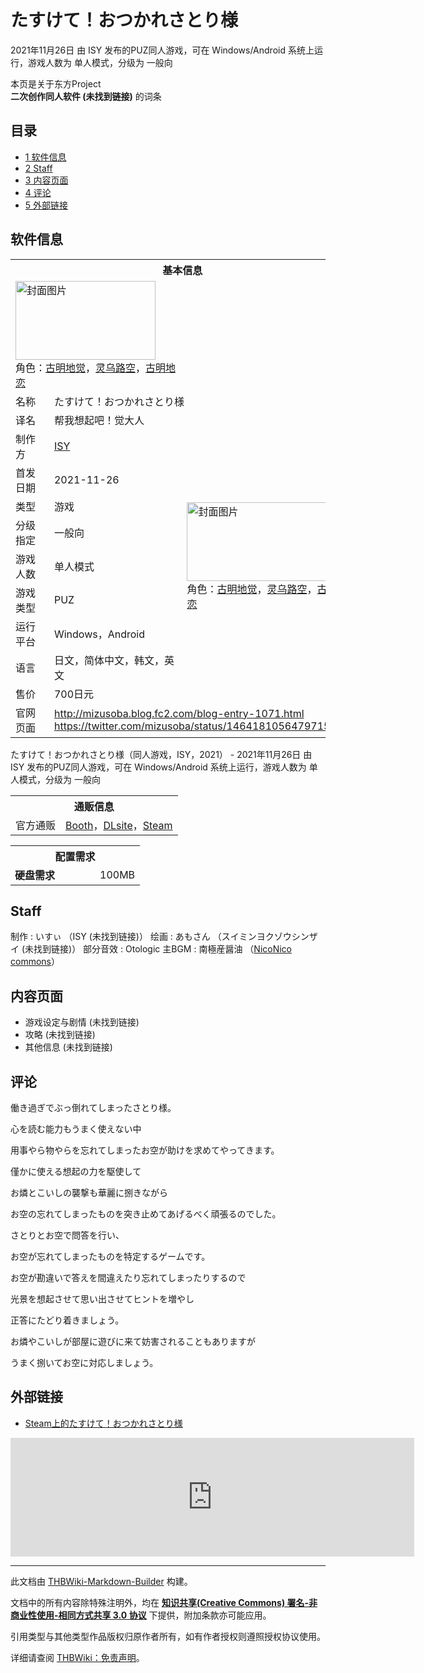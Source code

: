 # たすけて！おつかれさとり様

<!-- source html: G:\repos\THBWiki-Markdown-Builder\THBWikiMarkdown\Temp\main\1\1c\ns0%3A%E3%81%9F%E3%81%99%E3%81%91%E3%81%A6%EF%BC%81%E3%81%8A%E3%81%A4%E3%81%8B%E3%82%8C%E3%81%95%E3%81%A8%E3%82%8A%E6%A7%98.html -->

2021年11月26日 由 ISY  发布的PUZ同人游戏，可在 Windows/Android 系统上运行，游戏人数为 单人模式，分级为 一般向

本页是关于东方Project  
 **二次创作同人软件 (未找到链接)** 的词条
## 目录

- [1 软件信息](#软件信息)
- [2 Staff](#Staff)
- [3 内容页面](#内容页面)
- [4 评论](#评论)
- [5 外部链接](#外部链接)




## 软件信息

<table><tbody><tr><th colspan="3">基本信息</th></tr><tr><td class="cover-artwork-mobile" colspan="2"><a href="./文件-たすけて！おつかれさとり様封面.png.md" class="image" title="封面图片"><img alt="封面图片" src="https://upload.thwiki.cc/thumb/5/59/%E3%81%9F%E3%81%99%E3%81%91%E3%81%A6%EF%BC%81%E3%81%8A%E3%81%A4%E3%81%8B%E3%82%8C%E3%81%95%E3%81%A8%E3%82%8A%E6%A7%98%E5%B0%81%E9%9D%A2.png/224px-%E3%81%9F%E3%81%99%E3%81%91%E3%81%A6%EF%BC%81%E3%81%8A%E3%81%A4%E3%81%8B%E3%82%8C%E3%81%95%E3%81%A8%E3%82%8A%E6%A7%98%E5%B0%81%E9%9D%A2.png" decoding="async" loading="lazy" width="224" height="126" srcset="https://upload.thwiki.cc/thumb/5/59/%E3%81%9F%E3%81%99%E3%81%91%E3%81%A6%EF%BC%81%E3%81%8A%E3%81%A4%E3%81%8B%E3%82%8C%E3%81%95%E3%81%A8%E3%82%8A%E6%A7%98%E5%B0%81%E9%9D%A2.png/336px-%E3%81%9F%E3%81%99%E3%81%91%E3%81%A6%EF%BC%81%E3%81%8A%E3%81%A4%E3%81%8B%E3%82%8C%E3%81%95%E3%81%A8%E3%82%8A%E6%A7%98%E5%B0%81%E9%9D%A2.png 1.5x, https://upload.thwiki.cc/thumb/5/59/%E3%81%9F%E3%81%99%E3%81%91%E3%81%A6%EF%BC%81%E3%81%8A%E3%81%A4%E3%81%8B%E3%82%8C%E3%81%95%E3%81%A8%E3%82%8A%E6%A7%98%E5%B0%81%E9%9D%A2.png/448px-%E3%81%9F%E3%81%99%E3%81%91%E3%81%A6%EF%BC%81%E3%81%8A%E3%81%A4%E3%81%8B%E3%82%8C%E3%81%95%E3%81%A8%E3%82%8A%E6%A7%98%E5%B0%81%E9%9D%A2.png 2x" data-file-width="960" data-file-height="540"></a><div class="cover-char">角色：<a href="./古明地觉.md" title="古明地觉">古明地觉</a>，<a href="./灵乌路空.md" title="灵乌路空">灵乌路空</a>，<a href="./古明地恋.md" title="古明地恋">古明地恋</a></div></td>
</tr><tr><td class="label">名称</td><td colspan="2"> たすけて！おつかれさとり様 </td></tr><tr><td class="label">译名</td><td colspan="2"> 帮我想起吧！觉大人 </td></tr><tr><td class="label">制作方</td><td><a href="/ISY" title="ISY">ISY</a></td><td class="cover-artwork" rowspan="8" style="min-width:224px;"><a href="./文件-たすけて！おつかれさとり様封面.png.md" class="image" title="封面图片"><img alt="封面图片" src="https://upload.thwiki.cc/thumb/5/59/%E3%81%9F%E3%81%99%E3%81%91%E3%81%A6%EF%BC%81%E3%81%8A%E3%81%A4%E3%81%8B%E3%82%8C%E3%81%95%E3%81%A8%E3%82%8A%E6%A7%98%E5%B0%81%E9%9D%A2.png/224px-%E3%81%9F%E3%81%99%E3%81%91%E3%81%A6%EF%BC%81%E3%81%8A%E3%81%A4%E3%81%8B%E3%82%8C%E3%81%95%E3%81%A8%E3%82%8A%E6%A7%98%E5%B0%81%E9%9D%A2.png" decoding="async" loading="lazy" width="224" height="126" srcset="https://upload.thwiki.cc/thumb/5/59/%E3%81%9F%E3%81%99%E3%81%91%E3%81%A6%EF%BC%81%E3%81%8A%E3%81%A4%E3%81%8B%E3%82%8C%E3%81%95%E3%81%A8%E3%82%8A%E6%A7%98%E5%B0%81%E9%9D%A2.png/336px-%E3%81%9F%E3%81%99%E3%81%91%E3%81%A6%EF%BC%81%E3%81%8A%E3%81%A4%E3%81%8B%E3%82%8C%E3%81%95%E3%81%A8%E3%82%8A%E6%A7%98%E5%B0%81%E9%9D%A2.png 1.5x, https://upload.thwiki.cc/thumb/5/59/%E3%81%9F%E3%81%99%E3%81%91%E3%81%A6%EF%BC%81%E3%81%8A%E3%81%A4%E3%81%8B%E3%82%8C%E3%81%95%E3%81%A8%E3%82%8A%E6%A7%98%E5%B0%81%E9%9D%A2.png/448px-%E3%81%9F%E3%81%99%E3%81%91%E3%81%A6%EF%BC%81%E3%81%8A%E3%81%A4%E3%81%8B%E3%82%8C%E3%81%95%E3%81%A8%E3%82%8A%E6%A7%98%E5%B0%81%E9%9D%A2.png 2x" data-file-width="960" data-file-height="540"></a><div class="cover-char">角色：<a href="./古明地觉.md" title="古明地觉">古明地觉</a>，<a href="./灵乌路空.md" title="灵乌路空">灵乌路空</a>，<a href="./古明地恋.md" title="古明地恋">古明地恋</a></div></td>
</tr><tr><td class="label">首发日期</td><td>2021-11-26</td></tr><tr><td class="label">类型</td><td>游戏</td></tr><tr><td class="label">分级指定</td><td>一般向</td></tr><tr><td class="label">游戏人数</td><td>单人模式</td></tr><tr><td class="label">游戏类型</td><td>PUZ</td></tr><tr><td class="label">运行平台</td><td>Windows，Android</td></tr><tr><td class="label">语言</td><td>日文，简体中文，韩文，英文</td></tr><tr><td class="label">售价</td><td>700日元</td></tr>
<tr><td class="label">官网页面</td><td colspan="2"><a rel="nofollow" class="external free" href="http://mizusoba.blog.fc2.com/blog-entry-1071.html">http://mizusoba.blog.fc2.com/blog-entry-1071.html</a><br><a rel="nofollow" class="external free" href="https://twitter.com/mizusoba/status/1464181056479715332">https://twitter.com/mizusoba/status/1464181056479715332</a></td></tr></tbody></table>

たすけて！おつかれさとり様（同人游戏，ISY，2021） - 2021年11月26日 由 ISY  发布的PUZ同人游戏，可在 Windows/Android 系统上运行，游戏人数为 单人模式，分级为 一般向

<table><tbody><tr><th colspan="3">通贩信息</th></tr><tr><td class="label">官方通贩</td><td colspan="2"><a rel="nofollow" class="external text" href="https://mizusoba.booth.pm/items/3458531">Booth</a>，<a rel="nofollow" class="external text" href="http://www.dlsite.com/home/work/=/product_id/RJ358340.html">DLsite</a>，<a rel="nofollow" class="external text" href="https://store.steampowered.com/app/1914970">Steam</a></td></tr></tbody></table>



<table>
<tbody><tr><th colspan="2">配置需求</th></tr>
<tr><td style="width:120px;padding-left:7px;"><b>硬盘需求</b></td><td>100MB</td></tr>
</tbody></table>


## Staff
制作
: いすぃ （ISY (未找到链接)）
绘画
: あもさん （スイミンヨクゾウシンザイ (未找到链接)）
部分音效
: Otologic
主BGM
: 南極産醤油 （[NicoNico commons](https://commons.nicovideo.jp/user/5382416)）

## 内容页面
- 游戏设定与剧情 (未找到链接)
- 攻略 (未找到链接)
- 其他信息 (未找到链接)

## 评论

  
働き過ぎでぶっ倒れてしまったさとり様。  

心を読む能力もうまく使えない中  

用事やら物やらを忘れてしまったお空が助けを求めてやってきます。  

僅かに使える想起の力を駆使して  

お燐とこいしの襲撃も華麗に捌きながら  

お空の忘れてしまったものを突き止めてあげるべく頑張るのでした。  

  

さとりとお空で問答を行い、  

お空が忘れてしまったものを特定するゲームです。  

お空が勘違いで答えを間違えたり忘れてしまったりするので  

光景を想起させて思い出させてヒントを増やし  

正答にたどり着きましょう。  

お燐やこいしが部屋に遊びに来て妨害されることもありますが  

うまく捌いてお空に対応しましょう。
  


## 外部链接
- [Steam上的たすけて！おつかれさとり様](https://store.steampowered.com/app/1914970/_/)

  

<iframe src="https://store.steampowered.com/widget/1914970/" frameborder="0" width="646" height="190" style="display: block" loading="lazy"></iframe>


  
  
  

  





---

此文档由 [THBWiki-Markdown-Builder](https://github.com/Delsin-Yu/THBWiki-Markdown-Builder) 构建。

文档中的所有内容除特殊注明外，均在 [**知识共享(Creative Commons) 署名-非商业性使用-相同方式共享 3.0 协议**](https://creativecommons.org/licenses/by-sa/3.0/deed.zh-hans) 下提供，附加条款亦可能应用。

引用类型与其他类型作品版权归原作者所有，如有作者授权则遵照授权协议使用。

详细请查阅 [THBWiki：免责声明](https://thbwiki.cc/THBWiki:%E5%85%8D%E8%B4%A3%E5%A3%B0%E6%98%8E)。

